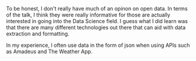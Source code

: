 
To be honest, I don't really have much of an opinon on open data. In terms of the talk, I think they were really informative
for those are actually interested in going into the Data Science field. I guess what I did learn was that there are many different technologies out there that can aid with data extraction and formatting.
 
In my experience, I often use data in the form of json when using APIs such as Amadeus and The Weather App.
 
